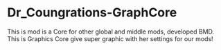 # Dr_Coungrations-GraphCore
This is mod is a Core for other global and middle mods, developed BMD. This is Graphics Core give super graphic with her settings for our mods!
